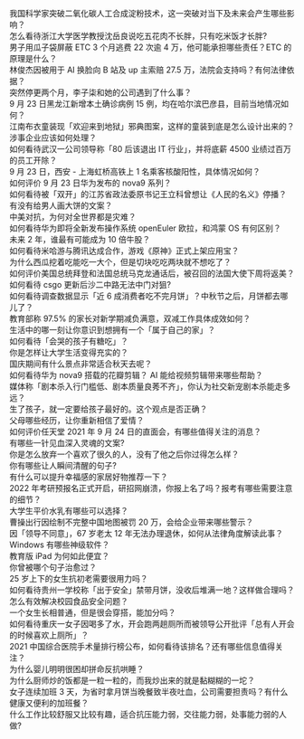 我国科学家突破二氧化碳人工合成淀粉技术，这一突破对当下及未来会产生哪些影响？  
怎么看待浙江大学医学教授沈岳良说吃五花肉不长胖，只有吃米饭才长胖?  
男子用瓜子袋屏蔽 ETC 3 个月逃费 22 次逾 4 万，他可能承担哪些责任？ETC 的原理是什么？  
林俊杰因被用于 AI 换脸向 B 站及 up 主索赔 27.5 万，法院会支持吗？有何法律依据？  
突然停更两个月，李子柒和她的公司遇到了什么事？  
9 月 23 日黑龙江新增本土确诊病例 15 例，均在哈尔滨巴彦县，目前当地情况如何？  
江南布衣童装现「欢迎来到地狱」邪典图案，这样的童装到底是怎么设计出来的？涉事企业应该如何处理？  
如何看待武汉一公司领导称「80 后该退出 IT 行业」，并将底薪 4500 业绩过百万的员工开除？  
9 月 23 日，西安 - 上海虹桥高铁上 1 名乘客核酸阳性，具体情况如何？  
如何评价 9 月 23 日华为发布的 nova9 系列？  
如何看待被「双开」的江苏省政法委原书记王立科曾想让《人民的名义》停播？  
有没有给男人画大饼的文案？  
中美对抗，为何对全世界都是灾难？  
如何看待华为即将全新发布操作系统 openEuler 欧拉，和鸿蒙 OS 有何区别？  
未来 2 年，谁最有可能成为 10 倍牛股？  
如何看待米哈游与腾讯达成合作，游戏《原神》正式上架应用宝？  
为什么西瓜挖着吃能吃一大个，但是切块吃吃两块就不想吃了？  
如何评价美国总统拜登和法国总统马克龙通话后，被召回的法国大使下周将返美？  
如何看待 csgo 更新后沙二中路无法中门对狙?  
如何看待调查数据显示「近 6 成消费者吃不完月饼」？中秋节之后，月饼都去哪儿了？  
教育部称 97.5% 的家长对新学期减负满意，双减工作具体成效如何？  
生活中的哪一刻让你意识到想拥有一个「属于自己的家」？  
如何看待「会哭的孩子有糖吃」？  
你是怎样让大学生活变得充实的？  
国庆期间有什么景点非常适合秋天去呢？  
如何看待华为 nova9 搭载的花瓣剪辑？ AI 能给视频剪辑带来哪些帮助？  
媒体称「剧本杀入行门槛低、剧本质量良莠不齐」，你认为社交新宠剧本杀能走多远？  
生了孩子，就一定要给孩子最好的。这个观点是否正确？  
父母哪些经历，让你重新相信了爱情？  
如何评价任天堂 2021 年 9 月 24 日的直面会，有哪些值得关注的消息？  
有哪些一针见血深入灵魂的文案?  
你是怎么放弃一个喜欢了很久的人，没有了他之后你过得怎么样？  
你有哪些让人瞬间清醒的句子?  
有什么可以提升幸福感的家居好物推荐一下？  
2022 年考研预报名正式开启，研招网崩溃，你报上名了吗？报考有哪些需要注意的细节？  
大学生平价水乳有哪些可以选择？  
曹操出行因绘制不完整中国地图被罚 20 万，会给企业带来哪些警示？  
因「领导不同意」，67 岁老太 12 年无法办理退休，如何从法律角度解读此事？  
Windows 有哪些神级软件？  
教育版 iPad 为何如此便宜？  
你曾被哪个句子治愈过？  
25 岁上下的女生抗初老需要很用力吗？  
如何看待贵州一学校称「出于安全」禁带月饼，没收后堆满一地？这样做合理吗？怎么有效解决校园食品安全问题？  
一个女生长相普通，但是很会穿搭，能加分吗？  
如何看待重庆一女子因喝多了水，开会跑两趟厕所而被领导公开批评「总有人开会的时候喜欢上厕所」？  
2021 中国综合医院手术量排行榜公布，如何看待该排名？还有哪些信息值得关注？  
为什么婴儿明明很困却拼命反抗哄睡？  
为什么厨师炒的饭都是一粒一粒的，而我炒出来的就是黏糊糊的一坨？  
女子连续加班 3 天，为省时拿月饼当晚餐致半夜吐血，公司需要担责吗？有什么健康又便利的加班餐？  
什么工作比较舒服又比较有趣，适合抗压能力弱，交往能力弱，处事能力弱的人做?  
